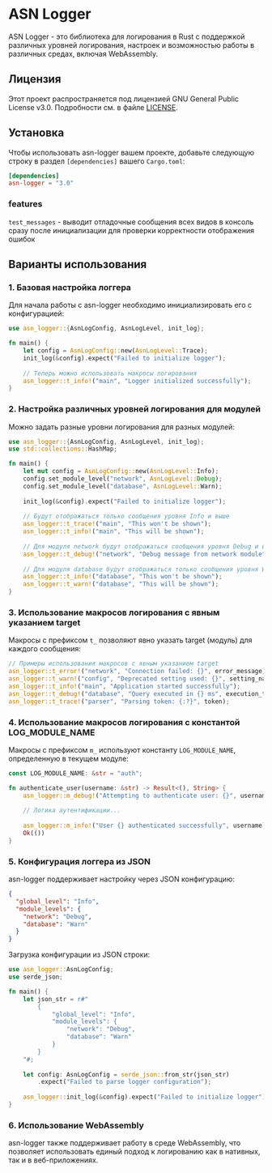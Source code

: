 # ASN Logger

ASN Logger - это библиотека для логирования в Rust с поддержкой различных уровней логирования, настроек и возможностью работы в различных средах, включая WebAssembly.

## Лицензия

Этот проект распространяется под лицензией GNU General Public License v3.0. Подробности см. в файле [LICENSE](LICENSE).

## Установка

Чтобы использовать asn-logger вашем проекте, добавьте следующую строку в раздел `[dependencies]` вашего `Cargo.toml`:

```toml
[dependencies]
asn-logger = "3.0"
```

### features

`test_messages` - выводит отладочные сообщения всех видов в консоль сразу после инициализации
для проверки корректности отображения ошибок

## Варианты использования

### 1. Базовая настройка логгера

Для начала работы с asn-logger необходимо инициализировать его с конфигурацией:

```rust
use asn_logger::{AsnLogConfig, AsnLogLevel, init_log};

fn main() {
    let config = AsnLogConfig::new(AsnLogLevel::Trace);
    init_log(&config).expect("Failed to initialize logger");
    
    // Теперь можно использовать макросы логирования
    asn_logger::t_info!("main", "Logger initialized successfully");
}
```

### 2. Настройка различных уровней логирования для модулей

Можно задать разные уровни логирования для разных модулей:

```rust
use asn_logger::{AsnLogConfig, AsnLogLevel, init_log};
use std::collections::HashMap;

fn main() {
    let mut config = AsnLogConfig::new(AsnLogLevel::Info);
    config.set_module_level("network", AsnLogLevel::Debug);
    config.set_module_level("database", AsnLogLevel::Warn);
    
    init_log(&config).expect("Failed to initialize logger");
    
    // Будут отображаться только сообщения уровня Info и выше
    asn_logger::t_trace!("main", "This won't be shown");
    asn_logger::t_info!("main", "This will be shown");
    
    // Для модуля network будут отображаться сообщения уровня Debug и выше
    asn_logger::t_debug!("network", "Debug message from network module");
    
    // Для модуля database будут отображаться только сообщения уровня Warn и выше
    asn_logger::t_info!("database", "This won't be shown");
    asn_logger::t_warn!("database", "This will be shown");
}
```

### 3. Использование макросов логирования с явным указанием target

Макросы с префиксом `t_` позволяют явно указать target (модуль) для каждого сообщения:

```rust
// Примеры использования макросов с явным указанием target
asn_logger::t_error!("network", "Connection failed: {}", error_message);
asn_logger::t_warn!("config", "Deprecated setting used: {}", setting_name);
asn_logger::t_info!("main", "Application started successfully");
asn_logger::t_debug!("database", "Query executed in {} ms", execution_time);
asn_logger::t_trace!("parser", "Parsing token: {:?}", token);
```

### 4. Использование макросов логирования с константой LOG_MODULE_NAME

Макросы с префиксом `m_` используют константу `LOG_MODULE_NAME`, определенную в текущем модуле:

```rust
const LOG_MODULE_NAME: &str = "auth";

fn authenticate_user(username: &str) -> Result<(), String> {
    asn_logger::m_debug!("Attempting to authenticate user: {}", username);
    
    // Логика аутентификации...
    
    asn_logger::m_info!("User {} authenticated successfully", username);
    Ok(())
}
```

### 5. Конфигурация логгера из JSON

asn-logger поддерживает настройку через JSON конфигурацию:

```json
{
  "global_level": "Info",
  "module_levels": {
    "network": "Debug",
    "database": "Warn"
  }
}
```

Загрузка конфигурации из JSON строки:

```rust
use asn_logger::AsnLogConfig;
use serde_json;

fn main() {
    let json_str = r#"
        {
            "global_level": "Info",
            "module_levels": {
                "network": "Debug",
                "database": "Warn"
            }
        }
    "#;
    
    let config: AsnLogConfig = serde_json::from_str(json_str)
        .expect("Failed to parse logger configuration");
        
    asn_logger::init_log(&config).expect("Failed to initialize logger");
}
```

### 6. Использование WebAssembly

asn-logger также поддерживает работу в среде WebAssembly, что позволяет использовать
единый подход к логированию как в нативных, так и в веб-приложениях.
